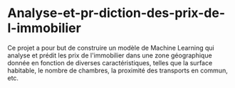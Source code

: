 # Analyse-et-pr-diction-des-prix-de-l-immobilier
Ce projet a pour but de construire un modèle de Machine Learning qui analyse et prédit les prix de l'immobilier dans une zone géographique donnée en fonction de diverses caractéristiques, telles que la surface habitable, le nombre de chambres, la proximité des transports en commun, etc.
